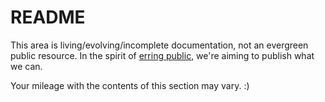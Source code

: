 # README

This area is living/evolving/incomplete documentation, not an evergreen public resource. In the spirit of [erring public](../publishing.md), we're aiming to publish what we can.

Your mileage with the contents of this section may vary. :)
